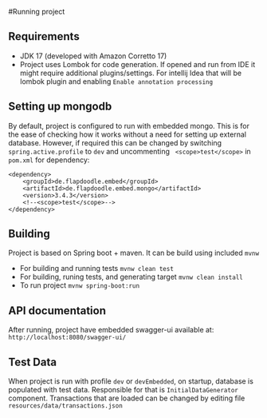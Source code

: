 
#Running project
## Requirements
- JDK 17 (developed with Amazon Corretto 17)
- Project uses Lombok for code generation. If opened and run from IDE it might require additional plugins/settings. For intellij Idea that will be lombok plugin and enabling `Enable annotation processing`

## Setting up mongodb
By default, project is configured to run with embedded mongo. This is for the ease of checking how it works without a need for setting up external database. However, if required this can be changed by switching `spring.active.profile` to `dev` and uncommenting ` <scope>test</scope>` in `pom.xml` for dependency:
```
<dependency>
    <groupId>de.flapdoodle.embed</groupId>
    <artifactId>de.flapdoodle.embed.mongo</artifactId>
    <version>3.4.3</version>
    <!--<scope>test</scope>-->
</dependency> 
```

## Building
Project is based on Spring boot + maven. It can be build using included `mvnw`

- For building and running tests `mvnw clean test`
- For building, runing tests, and generating target `mvnw clean install`
- To run project `mvnw spring-boot:run`

## API documentation
After running, project have embedded swagger-ui available at: `http://localhost:8080/swagger-ui/` 

## Test Data
When project is run with profile `dev` or `devEmbedded`, on startup, database is populated with test data. Responsible for that is `InitialDataGenerator` component. 
Transactions that are loaded can be changed by editing file `resources/data/transactions.json`

